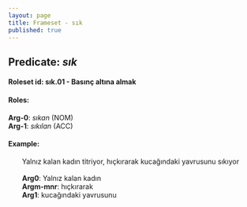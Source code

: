 ```yaml
---
layout: page
title: Frameset - sık
published: true
---
```

<h2>Predicate: <i>sık</i></h2>
<h4>Roleset id: sık.01 - Basınç altına almak<br>
<h4>Roles:</h4>
<b>Arg-0</b>: <i>sıkan</i>  (NOM) <br>
<b>Arg-1</b>: <i>sıkılan</i>  (ACC) <br>
<h4>Example:</h4>
&emsp;&emsp;Yalnız kalan kadın titriyor, hıçkırarak kucağındaki yavrusunu sıkıyor<br><br>
&emsp;&emsp;<b>Arg0</b>:  Yalnız kalan kadın<br>
&emsp;&emsp;<b>Argm-mnr</b>:  hıçkırarak<br>
&emsp;&emsp;<b>Arg1</b>:  kucağındaki yavrusunu<br>

